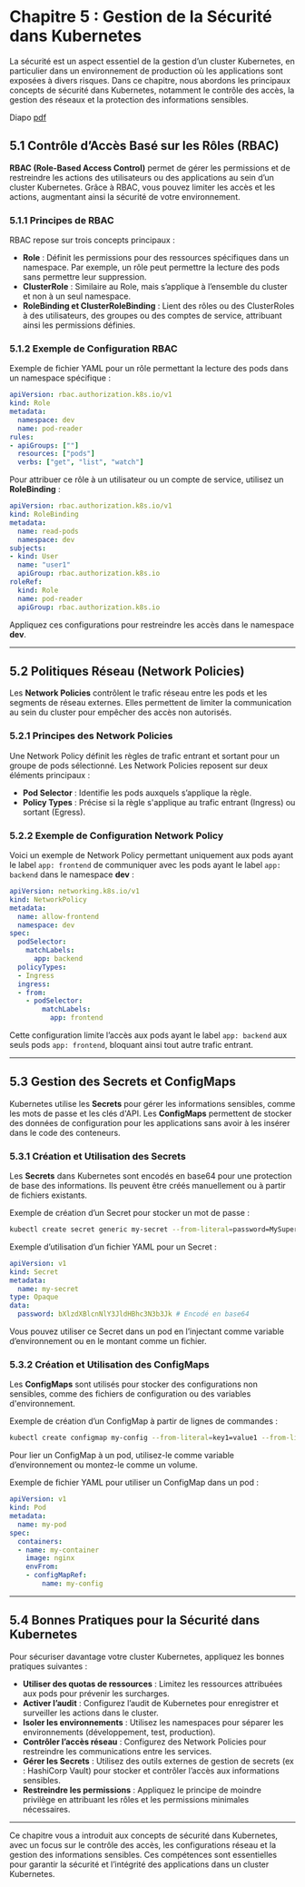 # Chapitre 5 : Gestion de la Sécurité dans Kubernetes

La sécurité est un aspect essentiel de la gestion d’un cluster Kubernetes, en particulier dans un environnement de production où les applications sont exposées à divers risques. Dans ce chapitre, nous abordons les principaux concepts de sécurité dans Kubernetes, notamment le contrôle des accès, la gestion des réseaux et la protection des informations sensibles.

Diapo [pdf](05_gestion_de_la_securite.pdf)

## 5.1 Contrôle d’Accès Basé sur les Rôles (RBAC)

**RBAC (Role-Based Access Control)** permet de gérer les permissions et de restreindre les actions des utilisateurs ou des applications au sein d’un cluster Kubernetes. Grâce à RBAC, vous pouvez limiter les accès et les actions, augmentant ainsi la sécurité de votre environnement.

### 5.1.1 Principes de RBAC

RBAC repose sur trois concepts principaux :

- **Role** : Définit les permissions pour des ressources spécifiques dans un namespace. Par exemple, un rôle peut permettre la lecture des pods sans permettre leur suppression.
- **ClusterRole** : Similaire au Role, mais s’applique à l’ensemble du cluster et non à un seul namespace.
- **RoleBinding et ClusterRoleBinding** : Lient des rôles ou des ClusterRoles à des utilisateurs, des groupes ou des comptes de service, attribuant ainsi les permissions définies.

### 5.1.2 Exemple de Configuration RBAC

Exemple de fichier YAML pour un rôle permettant la lecture des pods dans un namespace spécifique :

```yaml
apiVersion: rbac.authorization.k8s.io/v1
kind: Role
metadata:
  namespace: dev
  name: pod-reader
rules:
- apiGroups: [""]
  resources: ["pods"]
  verbs: ["get", "list", "watch"]
```

Pour attribuer ce rôle à un utilisateur ou un compte de service, utilisez un **RoleBinding** :

```yaml
apiVersion: rbac.authorization.k8s.io/v1
kind: RoleBinding
metadata:
  name: read-pods
  namespace: dev
subjects:
- kind: User
  name: "user1"
  apiGroup: rbac.authorization.k8s.io
roleRef:
  kind: Role
  name: pod-reader
  apiGroup: rbac.authorization.k8s.io
```

Appliquez ces configurations pour restreindre les accès dans le namespace **dev**.

---

## 5.2 Politiques Réseau (Network Policies)

Les **Network Policies** contrôlent le trafic réseau entre les pods et les segments de réseau externes. Elles permettent de limiter la communication au sein du cluster pour empêcher des accès non autorisés.

### 5.2.1 Principes des Network Policies

Une Network Policy définit les règles de trafic entrant et sortant pour un groupe de pods sélectionné. Les Network Policies reposent sur deux éléments principaux :

- **Pod Selector** : Identifie les pods auxquels s’applique la règle.
- **Policy Types** : Précise si la règle s'applique au trafic entrant (Ingress) ou sortant (Egress).

### 5.2.2 Exemple de Configuration Network Policy

Voici un exemple de Network Policy permettant uniquement aux pods ayant le label `app: frontend` de communiquer avec les pods ayant le label `app: backend` dans le namespace **dev** :

```yaml
apiVersion: networking.k8s.io/v1
kind: NetworkPolicy
metadata:
  name: allow-frontend
  namespace: dev
spec:
  podSelector:
    matchLabels:
      app: backend
  policyTypes:
  - Ingress
  ingress:
  - from:
    - podSelector:
        matchLabels:
          app: frontend
```

Cette configuration limite l’accès aux pods ayant le label `app: backend` aux seuls pods `app: frontend`, bloquant ainsi tout autre trafic entrant.

---

## 5.3 Gestion des Secrets et ConfigMaps

Kubernetes utilise les **Secrets** pour gérer les informations sensibles, comme les mots de passe et les clés d'API. Les **ConfigMaps** permettent de stocker des données de configuration pour les applications sans avoir à les insérer dans le code des conteneurs.

### 5.3.1 Création et Utilisation des Secrets

Les **Secrets** dans Kubernetes sont encodés en base64 pour une protection de base des informations. Ils peuvent être créés manuellement ou à partir de fichiers existants.

Exemple de création d’un Secret pour stocker un mot de passe :

```bash
kubectl create secret generic my-secret --from-literal=password=MySuperSecretPassword
```

Exemple d’utilisation d’un fichier YAML pour un Secret :

```yaml
apiVersion: v1
kind: Secret
metadata:
  name: my-secret
type: Opaque
data:
  password: bXlzdXBlcnNlY3JldHBhc3N3b3Jk # Encodé en base64
```

Vous pouvez utiliser ce Secret dans un pod en l’injectant comme variable d’environnement ou en le montant comme un fichier.

### 5.3.2 Création et Utilisation des ConfigMaps

Les **ConfigMaps** sont utilisés pour stocker des configurations non sensibles, comme des fichiers de configuration ou des variables d'environnement.

Exemple de création d’un ConfigMap à partir de lignes de commandes :

```bash
kubectl create configmap my-config --from-literal=key1=value1 --from-literal=key2=value2
```

Pour lier un ConfigMap à un pod, utilisez-le comme variable d’environnement ou montez-le comme un volume.

Exemple de fichier YAML pour utiliser un ConfigMap dans un pod :

```yaml
apiVersion: v1
kind: Pod
metadata:
  name: my-pod
spec:
  containers:
  - name: my-container
    image: nginx
    envFrom:
    - configMapRef:
        name: my-config
```

---

## 5.4 Bonnes Pratiques pour la Sécurité dans Kubernetes

Pour sécuriser davantage votre cluster Kubernetes, appliquez les bonnes pratiques suivantes :

- **Utiliser des quotas de ressources** : Limitez les ressources attribuées aux pods pour prévenir les surcharges.
- **Activer l’audit** : Configurez l’audit de Kubernetes pour enregistrer et surveiller les actions dans le cluster.
- **Isoler les environnements** : Utilisez les namespaces pour séparer les environnements (développement, test, production).
- **Contrôler l’accès réseau** : Configurez des Network Policies pour restreindre les communications entre les services.
- **Gérer les Secrets** : Utilisez des outils externes de gestion de secrets (ex : HashiCorp Vault) pour stocker et contrôler l’accès aux informations sensibles.
- **Restreindre les permissions** : Appliquez le principe de moindre privilège en attribuant les rôles et les permissions minimales nécessaires.

---

Ce chapitre vous a introduit aux concepts de sécurité dans Kubernetes, avec un focus sur le contrôle des accès, les configurations réseau et la gestion des informations sensibles. Ces compétences sont essentielles pour garantir la sécurité et l’intégrité des applications dans un cluster Kubernetes.

